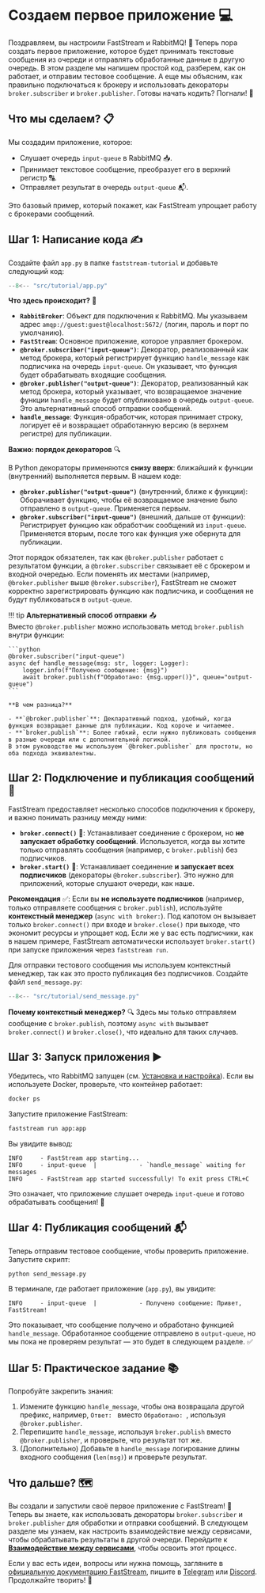 # Создаем первое приложение 💻

Поздравляем, вы настроили FastStream и RabbitMQ! 🎉 Теперь пора создать первое приложение, которое будет принимать текстовые сообщения из очереди и отправлять обработанные данные в другую очередь. В этом разделе мы напишем простой код, разберем, как он работает, и отправим тестовое сообщение. А еще мы объясним, как правильно подключаться к брокеру и использовать декораторы `broker.subscriber` и `broker.publisher`. Готовы начать кодить? Погнали! 🚀

## Что мы сделаем? 📋

Мы создадим приложение, которое:
- Слушает очередь `input-queue` в RabbitMQ 📥.
- Принимает текстовое сообщение, преобразует его в верхний регистр 🔠.
- Отправляет результат в очередь `output-queue` 📬.

Это базовый пример, который покажет, как FastStream упрощает работу с брокерами сообщений.

## Шаг 1: Написание кода ✍️

Создайте файл `app.py` в папке `faststream-tutorial` и добавьте следующий код:

```python linenums="1" title="app.py" hl_lines="5 7 11-13"
--8<-- "src/tutorial/app.py"
```

**Что здесь происходит?** 🤔

- **`RabbitBroker`**: Объект для подключения к RabbitMQ. Мы указываем адрес `amqp://guest:guest@localhost:5672/` (логин, пароль и порт по умолчанию).
- **`FastStream`**: Основное приложение, которое управляет брокером.
- **`@broker.subscriber("input-queue")`**: Декоратор, реализованный как метод брокера, который регистрирует функцию `handle_message` как подписчика на очередь `input-queue`. Он указывает, что функция будет обрабатывать входящие сообщения.
- **`@broker.publisher("output-queue")`**: Декоратор, реализованный как метод брокера, который указывает, что возвращаемое значение функции `handle_message` будет опубликовано в очередь `output-queue`. Это альтернативный способ отправки сообщений.
- **`handle_message`**: Функция-обработчик, которая принимает строку, логирует её и возвращает обработанную версию (в верхнем регистре) для публикации.

**Важно: порядок декораторов** 🔍  

В Python декораторы применяются **снизу вверх**: ближайший к функции (внутренний) выполняется первым. В нашем коде:

- **`@broker.publisher("output-queue")`** (внутренний, ближе к функции): Оборачивает функцию, чтобы её возвращаемое значение было отправлено в `output-queue`. Применяется первым.
- **`@broker.subscriber("input-queue")`** (внешний, дальше от функции): Регистрирует функцию как обработчик сообщений из `input-queue`. Применяется вторым, после того как функция уже обернута для публикации.

Этот порядок обязателен, так как `@broker.publisher` работает с результатом функции, а `@broker.subscriber` связывает её с брокером и входной очередью. Если поменять их местами (например, `@broker.publisher` выше `@broker.subscriber`), FastStream не сможет корректно зарегистрировать функцию как подписчика, и сообщения не будут публиковаться в `output-queue`.

!!! tip
    **Альтернативный способ отправки** 📤  
    Вместо `@broker.publisher` можно использовать метод `broker.publish` внутри функции:

    ```python
    @broker.subscriber("input-queue")
    async def handle_message(msg: str, logger: Logger):
        logger.info(f"Получено сообщение: {msg}")
        await broker.publish(f"Обработано: {msg.upper()}", queue="output-queue")
    ```

    **В чем разница?**  

    - **`@broker.publisher`**: Декларативный подход, удобный, когда функция возвращает данные для публикации. Код короче и читаемее.
    - **`broker.publish`**: Более гибкий, если нужно публиковать сообщения в разные очереди или с дополнительной логикой.  
    В этом руководстве мы используем `@broker.publisher` для простоты, но оба подхода эквивалентны.

## Шаг 2: Подключение и публикация сообщений 🔌

FastStream предоставляет несколько способов подключения к брокеру, и важно понимать разницу между ними:

- **`broker.connect()`** 🔗: Устанавливает соединение с брокером, но **не запускает обработку сообщений**. Используется, когда вы хотите только отправлять сообщения (например, с `broker.publish`) без подписчиков.
- **`broker.start()`** 🚀: Устанавливает соединение **и запускает всех подписчиков** (декораторы `@broker.subscriber`). Это нужно для приложений, которые слушают очереди, как наше.

**Рекомендация** ✅: Если вы **не используете подписчиков** (например, только отправляете сообщения с `broker.publish`), используйте **контекстный менеджер** (`async with broker:`). Под капотом он вызывает только `broker.connect()` при входе и `broker.close()` при выходе, что экономит ресурсы и упрощает код. Если же у вас есть подписчики, как в нашем примере, FastStream автоматически использует `broker.start()` при запуске приложения через `faststream run`.

Для отправки тестового сообщения мы используем контекстный менеджер, так как это просто публикация без подписчиков. Создайте файл `send_message.py`:

```python linenums="1" title="send_message.py"
--8<-- "src/tutorial/send_message.py"
```

**Почему контекстный менеджер?** 🔍 Здесь мы только отправляем сообщение с `broker.publish`, поэтому `async with` вызывает `broker.connect()` и `broker.close()`, что идеально для таких случаев.

## Шаг 3: Запуск приложения ▶️

Убедитесь, что RabbitMQ запущен (см. [Установка и настройка](./setup.md)). Если вы используете Docker, проверьте, что контейнер работает:

```bash
docker ps
```

Запустите приложение FastStream:

```bash
faststream run app:app
```

Вы увидите вывод:

```
INFO     - FastStream app starting...
INFO     - input-queue  |            - `handle_message` waiting for messages
INFO     - FastStream app started successfully! To exit press CTRL+C
```

Это означает, что приложение слушает очередь `input-queue` и готово обрабатывать сообщения! 🎉

## Шаг 4: Публикация сообщений 📬

Теперь отправим тестовое сообщение, чтобы проверить приложение. Запустите скрипт:

```bash
python send_message.py
```

В терминале, где работает приложение (`app.py`), вы увидите:

```
INFO     - input-queue  |            - Получено сообщение: Привет, FastStream!
```

Это показывает, что сообщение получено и обработано функцией `handle_message`. Обработанное сообщение отправлено в `output-queue`, но мы пока не проверяем результат — это будет в следующем разделе. ✅

## Шаг 5: Практическое задание 📚

Попробуйте закрепить знания:

1. Измените функцию `handle_message`, чтобы она возвращала другой префикс, например, `Ответ: ` вместо `Обработано: `, используя `@broker.publisher`.
2. Перепишите `handle_message`, используя `broker.publish` вместо `@broker.publisher`, и проверьте, что результат тот же.
3. (Дополнительно) Добавьте в `handle_message` логирование длины входного сообщения (`len(msg)`) и проверьте результат.

## Что дальше? 🗺️

Вы создали и запустили своё первое приложение с FastStream! 🎉 Теперь вы знаете, как использовать декораторы `broker.subscriber` и `broker.publisher` для обработки и отправки сообщений. В следующем разделе мы узнаем, как настроить взаимодействие между сервисами, чтобы обрабатывать результаты в другой очереди. Перейдите к [**Взаимодействие между сервисами**](./inter_service.md), чтобы освоить этот процесс.

Если у вас есть идеи, вопросы или нужна помощь, загляните в [официальную документацию FastStream](https://faststream.airt.ai/latest/), пишите в [Telegram](https://t.me/python_faststream) или [Discord](https://discord.gg/qFm6aSqq59). Продолжайте творить! 🚀
